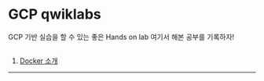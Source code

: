 # GCP qwiklabs
GCP 기반 실습을 할 수 있는 좋은 Hands on lab 
여기서 해본 공부를 기록하자!

## 
1. [Docker 소개](./introductionToDocker/READM.md)
   

--- 

